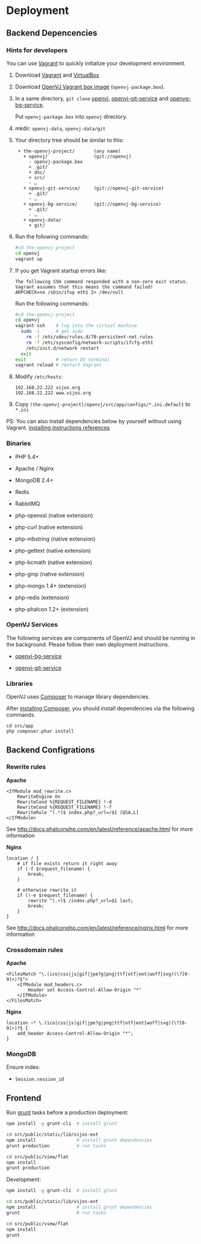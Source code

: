 # Deployment

## Backend Depencencies

### Hints for developers

You can use [Vagrant](http://www.vagrantup.com/) to quickly initialize your development environment. 

1. Download [Vagrant](http://downloads.vagrantup.com/) and [VirtualBox](https://www.virtualbox.org/wiki/Downloads).

2. Download [OpenVJ Vagrant box image](http://pan.baidu.com/share/link?shareid=4281126144&uk=3255084544) (`openvj-package.box`).

3. In a same directory, `git clone` [openvj](https://github.com/vijos/openvj.git), [openvj-git-service](https://github.com/vijos/openvj-git-service.git) and [openvg-bg-service](https://github.com/vijos/openvj-bg-service.git). 
   
   Put `openvj-package.box` into `openvj` directory.

4. mkdir: `openvj-data`, `openvj-data/git`

5. Your directory tree should be similar to this:
   
   ```
    + the-openvj-project/       (any name)
      + openvj/                 (git://openvj)
        - openvj-package.box
        + .git/
        + doc/
        + src/
        - …
      + openvj-git-service/     (git://openvj-git-service)
        + .git/
        - …
      + openvj-bg-service/      (git://openvj-bg-service)
        + .git/
        - …
      + openvj-data/
        + git/
   ```

6. Run the following commands:
 
   ```bash
   #cd the-openvj-project
   cd openvj
   vagrant up
   ```

7. If you get Vagrant startup errors like: 

   ```
   The following SSH command responded with a non-zero exit status.
   Vagrant assumes that this means the command failed!
   ARPCHECK=no /sbin/ifup eth1 2> /dev/null
   ```
   
   Run the following commands:
   
   ```bash
   #cd the-openvj-project
   cd openvj
   vagrant ssh    # log into the virtual machine
     sudo -i      # get sudo
       rm -f /etc/udev/rules.d/70-persistent-net.rules
       rm -f /etc/sysconfig/network-scripts/ifcfg-eth1
       /etc/init.d/network restart
     exit
   exit           # return OS terminal
   vagrant reload # restart Vagrant
   ```

8. Modify `/etc/hosts`:

   ```
   192.168.22.222 vijos.org
   192.168.22.222 www.vijos.org
   ```

9. Copy `(the-openvj-project)/openvj/src/app/configs/*.ini.default` to `*.ini`

PS: You can also install dependencies below by yourself without using Vagrant. [installing instructions references](env_links.md)

### Binaries

- PHP 5.4+

- Apache / Nginx

- MongoDB 2.4+

- Redis

- RabbitMQ

- php-openssl (native extension)

- php-curl (native extension)

- php-mbstring (native extension)

- php-gettext (native extension)

- php-bcmath (native extension)

- php-gmp (native extension)

- php-mongo 1.4+ (extension)

- php-redis (extension)

- php-phalcon 1.2+ (extension)

### OpenVJ Services

The following services are components of OpenVJ and should be running in the background. Please follow their own deployment instructions.

- [openvj-bg-service](https://github.com/vijos/openvj-bg-service)

- [openvj-git-service](https://github.com/vijos/openvj-git-service)

### Libraries

OpenVJ uses [Composer](http://getcomposer.org/) to manage library dependencies.

After [installing Composer](http://getcomposer.org/doc/00-intro.md), you should install dependencies via the following commands.

```
cd src/app
php composer.phar install
```

## Backend Configrations

### Rewrite rules

**Apache**

```
<IfModule mod_rewrite.c>
    RewriteEngine On
    RewriteCond %{REQUEST_FILENAME} !-d
    RewriteCond %{REQUEST_FILENAME} !-f
    RewriteRule ^(.*)$ index.php?_url=/$1 [QSA,L]
</IfModule>
```

See http://docs.phalconphp.com/en/latest/reference/apache.html for more information

**Nginx**

```
location / {
    # if file exists return it right away
    if (-f $request_filename) {
        break;
    }

    # otherwise rewrite it
    if (!-e $request_filename) {
        rewrite ^(.+)$ /index.php?_url=$1 last;
        break;
    }
}
```

See http://docs.phalconphp.com/en/latest/reference/nginx.html for more information

### Crossdomain rules

**Apache**

```
<FilesMatch "\.(ico|css|js|gif|jpe?g|png|ttf|otf|eot|woff|svg)(\?[0-9]+)?$">
    <IfModule mod_headers.c>
        Header set Access-Control-Allow-Origin "*"
    </IfModule>
</FilesMatch>
```

**Nginx**

```
location ~* \.(ico|css|js|gif|jpe?g|png|ttf|otf|eot|woff|svg)(\?[0-9]+)?$ {
    add_header Access-Control-Allow-Origin "*";
}
```

### MongoDB

Ensure index:

- `Session.session_id`

## Frontend

Run [grunt](http://gruntjs.com/getting-started) tasks before a production deployment:

```bash
npm install -g grunt-cli  # install grunt

cd src/public/static/lib/vijos-ext
npm install               # install grunt dependencies
grunt production          # run tasks

cd src/public/view/flat
npm install
grunt production
```

Development:

```bash
npm install -g grunt-cli  # install grunt

cd src/public/static/lib/vijos-ext
npm install               # install grunt dependencies
grunt                     # run tasks

cd src/public/view/flat
npm install
grunt
```